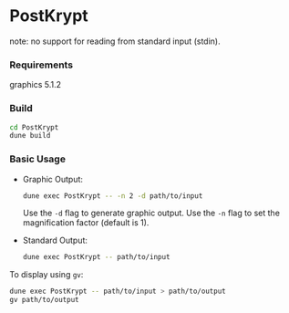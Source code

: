 # PostKrypt
note: no support for reading from standard input (stdin).

### Requirements
graphics 5.1.2

### Build
```sh
cd PostKrypt
dune build
```

### Basic Usage
- Graphic Output:
  ```sh
  dune exec PostKrypt -- -n 2 -d path/to/input
  ```
  Use the `-d` flag to generate graphic output.
  Use the `-n` flag to set the magnification factor (default is 1).

- Standard Output:
  ```sh
  dune exec PostKrypt -- path/to/input
  ```

To display using `gv`:
```sh
dune exec PostKrypt -- path/to/input > path/to/output
gv path/to/output
```
